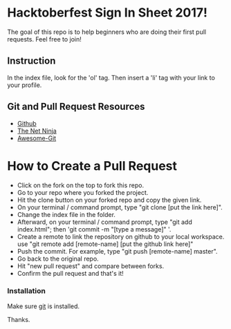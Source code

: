 # Hacktoberfest Sign In Sheet 2017!
The goal of this repo is to help beginners who are doing their first pull requests. Feel free to join!

## Instruction
In the index file, look for the 'ol' tag. Then insert a 'li' tag with your link to your profile.


## Git and Pull Request Resources
  - [Github](https://gist.github.com/Chaser324/ce0505fbed06b947d962)
  - [The Net Ninja](https://www.youtube.com/watch?v=3RjQznt-8kE&list=PL4cUxeGkcC9goXbgTDQ0n_4TBzOO0ocPR)
  - [Awesome-Git](https://github.com/dictcp/awesome-git)

# How to Create a Pull Request


  - Click on the fork on the top to fork this repo.
  - Go to your repo where you forked the project.
  - Hit the clone button on your forked repo and copy the given link.
  - On your terminal / command prompt, type "git clone [put the link here]".
  - Change the index file in the folder.
  - Afterward, on your terminal / command prompt, type "git add index.html"; then 'git commit -m "[type a message]" '.
  - Create a remote to link the repository on github to your local workspace. use "git remote add [remote-name] [put the github link here]"
  - Push the commit. For example, type "git push [remote-name] master".
  - Go back to the original repo.
  - Hit "new pull request" and compare between forks.
  - Confirm the pull request and that's it!

### Installation

Make sure [git](https://git-scm.com/book/id/v2/Getting-Started-Installing-Git) is installed.

Thanks.
